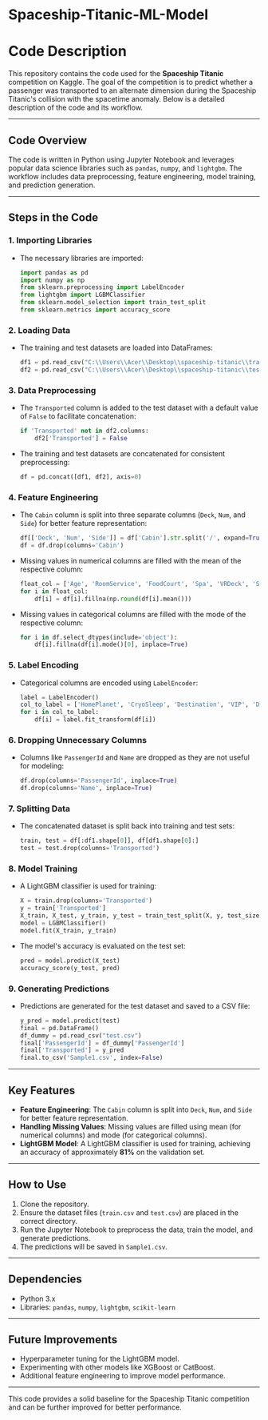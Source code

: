 # Spaceship-Titanic-ML-Model
# Code Description

This repository contains the code used for the **Spaceship Titanic** competition on Kaggle. The goal of the competition is to predict whether a passenger was transported to an alternate dimension during the Spaceship Titanic's collision with the spacetime anomaly. Below is a detailed description of the code and its workflow.

---

## **Code Overview**

The code is written in Python using Jupyter Notebook and leverages popular data science libraries such as `pandas`, `numpy`, and `lightgbm`. The workflow includes data preprocessing, feature engineering, model training, and prediction generation.

---

## **Steps in the Code**

### 1. **Importing Libraries**
   - The necessary libraries are imported:
     ```python
     import pandas as pd
     import numpy as np
     from sklearn.preprocessing import LabelEncoder
     from lightgbm import LGBMClassifier
     from sklearn.model_selection import train_test_split
     from sklearn.metrics import accuracy_score
     ```

### 2. **Loading Data**
   - The training and test datasets are loaded into DataFrames:
     ```python
     df1 = pd.read_csv("C:\\Users\\Acer\\Desktop\\spaceship-titanic\\train.csv")
     df2 = pd.read_csv("C:\\Users\\Acer\\Desktop\\spaceship-titanic\\test.csv")
     ```

### 3. **Data Preprocessing**
   - The `Transported` column is added to the test dataset with a default value of `False` to facilitate concatenation:
     ```python
     if 'Transported' not in df2.columns:
         df2['Transported'] = False
     ```
   - The training and test datasets are concatenated for consistent preprocessing:
     ```python
     df = pd.concat([df1, df2], axis=0)
     ```

### 4. **Feature Engineering**
   - The `Cabin` column is split into three separate columns (`Deck`, `Num`, and `Side`) for better feature representation:
     ```python
     df[['Deck', 'Num', 'Side']] = df['Cabin'].str.split('/', expand=True)
     df = df.drop(columns='Cabin')
     ```
   - Missing values in numerical columns are filled with the mean of the respective column:
     ```python
     float_col = ['Age', 'RoomService', 'FoodCourt', 'Spa', 'VRDeck', 'ShoppingMall']
     for i in float_col:
         df[i] = df[i].fillna(np.round(df[i].mean()))
     ```
   - Missing values in categorical columns are filled with the mode of the respective column:
     ```python
     for i in df.select_dtypes(include='object'):
         df[i].fillna(df[i].mode()[0], inplace=True)
     ```

### 5. **Label Encoding**
   - Categorical columns are encoded using `LabelEncoder`:
     ```python
     label = LabelEncoder()
     col_to_label = ['HomePlanet', 'CryoSleep', 'Destination', 'VIP', 'Deck', 'Side']
     for i in col_to_label:
         df[i] = label.fit_transform(df[i])
     ```

### 6. **Dropping Unnecessary Columns**
   - Columns like `PassengerId` and `Name` are dropped as they are not useful for modeling:
     ```python
     df.drop(columns='PassengerId', inplace=True)
     df.drop(columns='Name', inplace=True)
     ```

### 7. **Splitting Data**
   - The concatenated dataset is split back into training and test sets:
     ```python
     train, test = df[:df1.shape[0]], df[df1.shape[0]:]
     test = test.drop(columns='Transported')
     ```

### 8. **Model Training**
   - A LightGBM classifier is used for training:
     ```python
     X = train.drop(columns='Transported')
     y = train['Transported']
     X_train, X_test, y_train, y_test = train_test_split(X, y, test_size=0.2, random_state=42)
     model = LGBMClassifier()
     model.fit(X_train, y_train)
     ```
   - The model's accuracy is evaluated on the test set:
     ```python
     pred = model.predict(X_test)
     accuracy_score(y_test, pred)
     ```

### 9. **Generating Predictions**
   - Predictions are generated for the test dataset and saved to a CSV file:
     ```python
     y_pred = model.predict(test)
     final = pd.DataFrame()
     df_dummy = pd.read_csv("test.csv")
     final['PassengerId'] = df_dummy['PassengerId']
     final['Transported'] = y_pred
     final.to_csv('Sample1.csv', index=False)
     ```

---

## **Key Features**
- **Feature Engineering**: The `Cabin` column is split into `Deck`, `Num`, and `Side` for better feature representation.
- **Handling Missing Values**: Missing values are filled using mean (for numerical columns) and mode (for categorical columns).
- **LightGBM Model**: A LightGBM classifier is used for training, achieving an accuracy of approximately **81%** on the validation set.

---

## **How to Use**
1. Clone the repository.
2. Ensure the dataset files (`train.csv` and `test.csv`) are placed in the correct directory.
3. Run the Jupyter Notebook to preprocess the data, train the model, and generate predictions.
4. The predictions will be saved in `Sample1.csv`.

---

## **Dependencies**
- Python 3.x
- Libraries: `pandas`, `numpy`, `lightgbm`, `scikit-learn`

---

## **Future Improvements**
- Hyperparameter tuning for the LightGBM model.
- Experimenting with other models like XGBoost or CatBoost.
- Additional feature engineering to improve model performance.

---

This code provides a solid baseline for the Spaceship Titanic competition and can be further improved for better performance.
